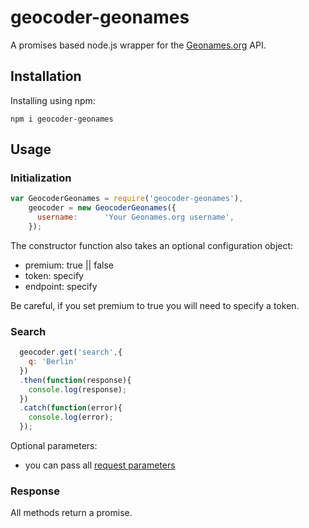 # geocoder-geonames

A promises based node.js wrapper for the [Geonames.org](http://www.geonames.org/export/ws-overview.html) API.


## Installation

Installing using npm:

    npm i geocoder-geonames


## Usage ##

### Initialization ###
```javascript
var GeocoderGeonames = require('geocoder-geonames'),
    geocoder = new GeocoderGeonames({
      username:      'Your Geonames.org username',
    });
```

The constructor function also takes an optional configuration object:

* premium: true || false
* token: specify
* endpoint: specify

Be careful, if you set premium to true you will need to specify a token.

### Search ###
```javascript
  geocoder.get('search',{
    q: 'Berlin'
  })
  .then(function(response){
    console.log(response);
  })
  .catch(function(error){
    console.log(error);
  });
```

Optional parameters:
* you can pass all [request parameters](http://www.geonames.org/export/ws-overview.html)


### Response ###

All methods return a promise.
